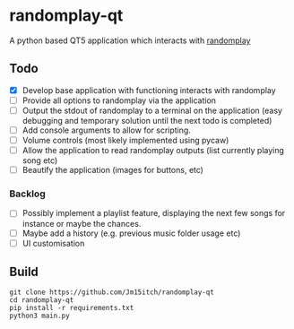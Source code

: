 # randomplay-qt
A python based QT5 application which interacts with [randomplay](https://tracker.debian.org/pkg/randomplay)

## Todo
- [x] Develop base application with functioning interacts with randomplay
- [ ] Provide all options to randomplay via the application
- [ ] Output the stdout of randomplay to a terminal on the application (easy debugging and temporary solution until the next todo is completed)
- [ ] Add console arguments to allow for scripting.
- [ ] Volume controls (most likely implemented using pycaw)
- [ ] Allow the application to read randomplay outputs (list currently playing song etc)
- [ ] Beautify the application (images for buttons, etc)
### Backlog
- [ ] Possibly implement a playlist feature, displaying the next few songs for instance or maybe the chances.
- [ ] Maybe add a history (e.g. previous music folder usage etc)
- [ ] UI customisation

## Build

```
git clone https://github.com/Jm15itch/randomplay-qt
cd randomplay-qt
pip install -r requirements.txt
python3 main.py
```
